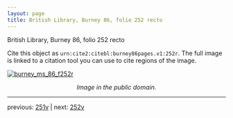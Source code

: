 ```yaml
---
layout: page
title: British Library, Burney 86, folio 252 recto
---
```


British Library, Burney 86, folio 252 recto

Cite this object as `urn:cite2:citebl:burney86pages.v1:252r`.  The full image is linked to a citation tool you can use to cite regions of the image.

[![burney_ms_86_f252r](http://www.homermultitext.org/iipsrv?IIIF=/project/homer/pyramidal/deepzoom/citebl/burney86imgs/v1/burney_ms_86_f252r.tif/full/800,/0/default.jpg)](http://www.homermultitext.org/ict2/?urn=urn:cite2:citebl:burney86imgs.v1:burney_ms_86_f252r) 

<p style="text-align: center; font-style: italic;">Image in the public domain.</p>

---

previous: [251v](../251v/) | next: [252v](../252v/)